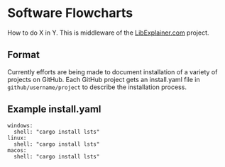 # Software Flowcharts

How to do X in Y. This is middleware of the [LibExplainer.com](https://www.libexplainer.com) project.

## Format

Currently efforts are being made to document installation of a variety of projects on GitHub.
Each GitHub project gets an install.yaml file in `github/username/project` to describe the installation process.

## Example install.yaml

```
windows:
  shell: "cargo install lsts"
linux:
  shell: "cargo install lsts"
macos:
  shell: "cargo install lsts"
```
